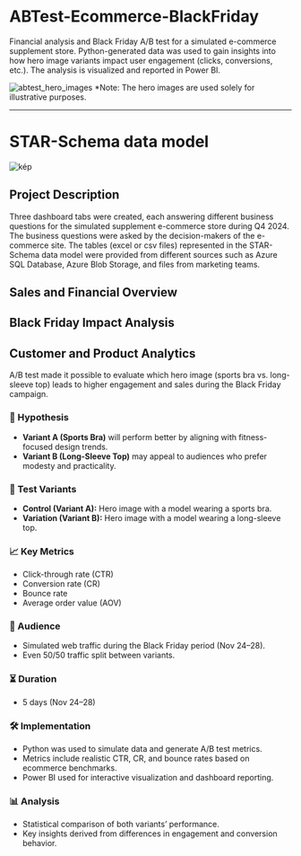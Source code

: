 # ABTest-Ecommerce-BlackFriday
Financial analysis and Black Friday A/B test for a simulated e-commerce supplement store. Python-generated data was used to gain insights into how hero image variants impact user engagement (clicks, conversions, etc.). The analysis is visualized and reported in Power BI.

![abtest_hero_images](https://github.com/user-attachments/assets/4fb3c8a1-c500-43e7-8d34-935496f7ff6b)
*Note: The hero images are used solely for illustrative purposes.

---

# STAR-Schema data model

![kép](https://github.com/user-attachments/assets/d097f90c-e0c6-49c8-8cc2-cbd455b2100c)


## Project Description

Three dashboard tabs were created, each answering different business questions for the simulated supplement e-commerce store during Q4 2024. The business questions were asked by the decision-makers of the e-commerce site. The tables (excel or csv files) represented in the STAR-Schema data model were provided from different sources such as Azure SQL Database, Azure Blob Storage, and files from marketing teams.

## Sales and Financial Overview

## Black Friday Impact Analysis

## Customer and Product Analytics

A/B test made it possible to evaluate which hero image (sports bra vs. long-sleeve top) leads to higher engagement and sales during the Black Friday campaign.

### 📌 Hypothesis
- **Variant A (Sports Bra)** will perform better by aligning with fitness-focused design trends.
- **Variant B (Long-Sleeve Top)** may appeal to audiences who prefer modesty and practicality.

### 🧪 Test Variants
- **Control (Variant A):** Hero image with a model wearing a sports bra.
- **Variation (Variant B):** Hero image with a model wearing a long-sleeve top.

### 📈 Key Metrics
- Click-through rate (CTR)
- Conversion rate (CR)
- Bounce rate
- Average order value (AOV)

### 👥 Audience
- Simulated web traffic during the Black Friday period (Nov 24–28).
- Even 50/50 traffic split between variants.

### ⏳ Duration
- 5 days (Nov 24–28)

### 🛠️ Implementation
- Python was used to simulate data and generate A/B test metrics.
- Metrics include realistic CTR, CR, and bounce rates based on ecommerce benchmarks.
- Power BI used for interactive visualization and dashboard reporting.

### 📊 Analysis
- Statistical comparison of both variants’ performance.
- Key insights derived from differences in engagement and conversion behavior.
